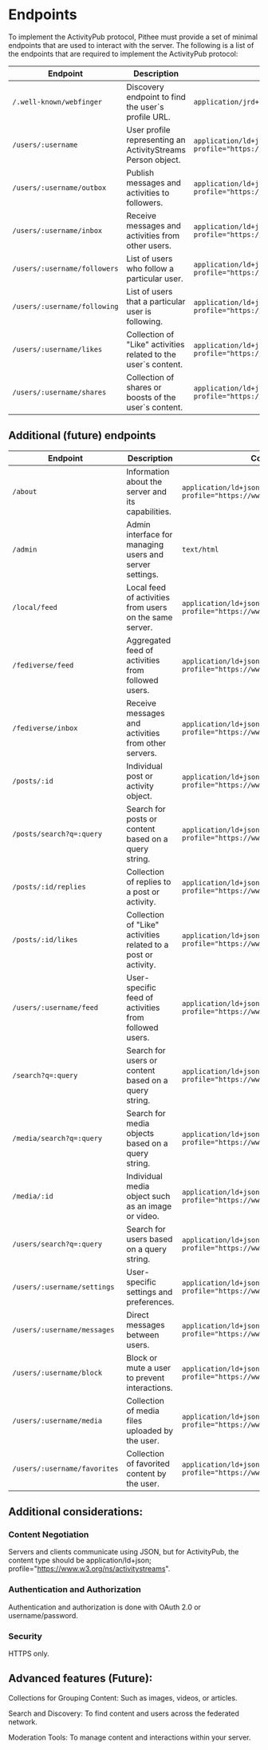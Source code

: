# Endpoints

To implement the ActivityPub protocol, Pithee must provide a set of minimal endpoints that are used to interact with the server. The following is a list of the endpoints that are required to implement the ActivityPub protocol:

| Endpoint | Description | Content-type
| --- | --- | --- |
| `/.well-known/webfinger` | Discovery endpoint to find the user`s profile URL. | `application/jrd+json` |
| `/users/:username` | User profile representing an ActivityStreams Person object. | `application/ld+json; profile="https://www.w3.org/ns/activitystreams"` |
| `/users/:username/outbox` | Publish messages and activities to followers. | `application/ld+json; profile="https://www.w3.org/ns/activitystreams"` |
| `/users/:username/inbox` | Receive messages and activities from other users. | `application/ld+json; profile="https://www.w3.org/ns/activitystreams"` |
| `/users/:username/followers` | List of users who follow a particular user. | `application/ld+json; profile="https://www.w3.org/ns/activitystreams"` |
| `/users/:username/following` | List of users that a particular user is following. | `application/ld+json; profile="https://www.w3.org/ns/activitystreams"` |
| `/users/:username/likes` | Collection of "Like" activities related to the user`s content. | `application/ld+json; profile="https://www.w3.org/ns/activitystreams"` |
| `/users/:username/shares` | Collection of shares or boosts of the user`s content. | `application/ld+json; profile="https://www.w3.org/ns/activitystreams"` |

## Additional (future) endpoints

| Endpoint | Description | Content-type
| --- | --- | --- |
| `/about` | Information about the server and its capabilities. | `application/ld+json; profile="https://www.w3.org/ns/activitystreams"` |
| `/admin` | Admin interface for managing users and server settings. | `text/html` |
| `/local/feed` | Local feed of activities from users on the same server. | `application/ld+json; profile="https://www.w3.org/ns/activitystreams"` |
| `/fediverse/feed` | Aggregated feed of activities from followed users. | `application/ld+json; profile="https://www.w3.org/ns/activitystreams"` |
| `/fediverse/inbox` | Receive messages and activities from other servers. | `application/ld+json; profile="https://www.w3.org/ns/activitystreams"` |
| `/posts/:id` | Individual post or activity object. | `application/ld+json; profile="https://www.w3.org/ns/activitystreams"` |
| `/posts/search?q=:query` | Search for posts or content based on a query string. | `application/ld+json; profile="https://www.w3.org/ns/activitystreams"` |
| `/posts/:id/replies` | Collection of replies to a post or activity. | `application/ld+json; profile="https://www.w3.org/ns/activitystreams"` |
| `/posts/:id/likes` | Collection of "Like" activities related to a post or activity. | `application/ld+json; profile="https://www.w3.org/ns/activitystreams"` |
| `/users/:username/feed` | User-specific feed of activities from followed users. | `application/ld+json; profile="https://www.w3.org/ns/activitystreams"` |
| `/search?q=:query` | Search for users or content based on a query string. | `application/ld+json; profile="https://www.w3.org/ns/activitystreams"` |
| `/media/search?q=:query` | Search for media objects based on a query string. | `application/ld+json; profile="https://www.w3.org/ns/activitystreams"` |
| `/media/:id` | Individual media object such as an image or video. | `application/ld+json; profile="https://www.w3.org/ns/activitystreams"` |
| `/users/search?q=:query` | Search for users based on a query string. | `application/ld+json; profile="https://www.w3.org/ns/activitystreams"` |
| `/users/:username/settings` | User-specific settings and preferences. | `application/ld+json; profile="https://www.w3.org/ns/activitystreams"` |
| `/users/:username/messages` | Direct messages between users. | `application/ld+json; profile="https://www.w3.org/ns/activitystreams"` |
| `/users/:username/block` | Block or mute a user to prevent interactions. | `application/ld+json; profile="https://www.w3.org/ns/activitystreams"` |
| `/users/:username/media` | Collection of media files uploaded by the user. | `application/ld+json; profile="https://www.w3.org/ns/activitystreams"` |
| `/users/:username/favorites` | Collection of favorited content by the user. | `application/ld+json; profile="https://www.w3.org/ns/activitystreams"` |



## Additional considerations:

### Content Negotiation
Servers and clients communicate using JSON, but for ActivityPub, the content type should be application/ld+json; profile="https://www.w3.org/ns/activitystreams".

### Authentication and Authorization
Authentication and authorization is done with OAuth 2.0 or username/password.

### Security
HTTPS only.

## Advanced features (Future):

Collections for Grouping Content: Such as images, videos, or articles.

Search and Discovery: To find content and users across the federated network.

Moderation Tools: To manage content and interactions within your server.
